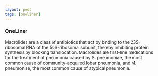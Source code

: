```yaml
---
layout: post
tags: [oneliner]
---
```



### OneLiner

Macrolides are a class of antibiotics that act by binding to the 23S-ribosomal RNA of the 50S-ribosomal subunit, thereby inhibiting protein synthesis by blocking translocation. Macrolides are first-line medications for the treatment of pneumonia caused by S. pneumoniae, the most common cause of community-acquired lobar pneumonia, and M. pneumoniae, the most common cause of atypical pneumonia.
